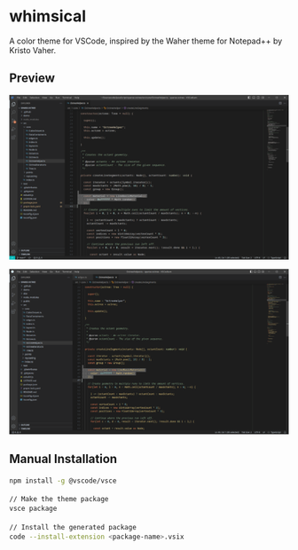 # whimsical

A color theme for VSCode, inspired by the Waher theme for Notepad++ by Kristo Vaher.

## Preview

![Whimsical](preview/whimsical.png)

![Whimsical (Waher)](preview/whimsical-waher.png)

## Manual Installation

```sh
npm install -g @vscode/vsce

// Make the theme package
vsce package

// Install the generated package
code --install-extension <package-name>.vsix
```
